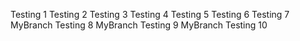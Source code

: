 Testing 1
Testing 2
Testing 3
Testing 4
Testing 5
Testing 6
Testing 7
MyBranch Testing 8
MyBranch Testing 9
MyBranch Testing 10